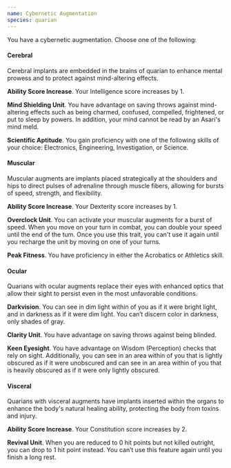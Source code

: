```yaml
---
name: Cybernetic Augmentation
species: quarian
---
```

You have a cybernetic augmentation. Choose one of the following:

#### Cerebral
Cerebral implants are embedded in the brains of quarian to enhance mental prowess and to protect against mind-altering effects.

__Ability Score Increase__. Your Intelligence score increases by 1.

__Mind Shielding Unit__. You have advantage on saving throws against mind-altering effects such as being charmed,
confused, compelled, frightened, or put to sleep by powers. In addition, your mind cannot be read by an Asari's mind meld.

__Scientific Aptitude__. You gain proficiency with one of the following skills of your choice: Electronics, Engineering,
Investigation, or Science.


#### Muscular
Muscular augments are implants placed strategically at the shoulders and hips to direct pulses of adrenaline through
muscle fibers, allowing for bursts of speed, strength, and flexibility.

__Ability Score Increase__. Your Dexterity score increases by 1.

__Overclock Unit__. You can activate your muscular augments for a burst of speed. When you move on your turn in
combat, you can double your speed until the end of the tum. Once you use this trait, you can't use it again until you
recharge the unit by moving <me-distance length="0" override="0 {metric}"/> on one of your turns.

__Peak Fitness__. You have proficiency in either the Acrobatics or Athletics skill.

#### Ocular
Quarians with ocular augments replace their eyes with enhanced optics that allow their sight to persist even in the most
unfavorable conditions.

__Darkvision__. You can see in dim light within <me-distance length="60" /> of you as if it were bright light, and in
darkness as if it were dim light. You can’t discern color in darkness, only shades of gray.

__Clarity Unit__. You have advantage on saving throws against being blinded.

__Keen Eyesight__. You have advantage on Wisdom (Perception) checks that rely on sight. Additionally, you can see in an
area within <me-distance length="30" /> of you that is lightly obscured as if it were unobscured and can see in an
area within <me-distance length="15" /> of you that is heavily obscured as if it were only lightly obscured.

#### Visceral
Quarians with visceral augments have implants inserted within the organs to enhance the body's natural healing ability,
protecting the body from toxins and injury.

__Ability Score Increase__. Your Constitution score increases by 2.

__Revival Unit__. When you are reduced to 0 hit points but not killed outright, you can drop to 1 hit point
instead. You can’t use this feature again until you finish a long rest.
